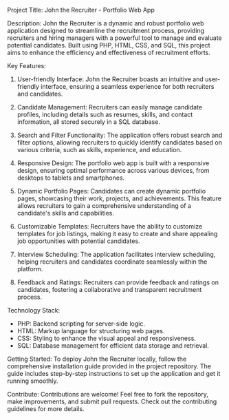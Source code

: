 Project Title: John the Recruiter - Portfolio Web App

Description:
John the Recruiter is a dynamic and robust portfolio web application designed to streamline the recruitment process, providing recruiters and hiring managers with a powerful tool to manage and evaluate potential candidates. Built using PHP, HTML, CSS, and SQL, this project aims to enhance the efficiency and effectiveness of recruitment efforts.

Key Features:
1. User-friendly Interface: John the Recruiter boasts an intuitive and user-friendly interface, ensuring a seamless experience for both recruiters and candidates.

2. Candidate Management: Recruiters can easily manage candidate profiles, including details such as resumes, skills, and contact information, all stored securely in a SQL database.

3. Search and Filter Functionality: The application offers robust search and filter options, allowing recruiters to quickly identify candidates based on various criteria, such as skills, experience, and education.

4. Responsive Design: The portfolio web app is built with a responsive design, ensuring optimal performance across various devices, from desktops to tablets and smartphones.

5. Dynamic Portfolio Pages: Candidates can create dynamic portfolio pages, showcasing their work, projects, and achievements. This feature allows recruiters to gain a comprehensive understanding of a candidate's skills and capabilities.

6. Customizable Templates: Recruiters have the ability to customize templates for job listings, making it easy to create and share appealing job opportunities with potential candidates.

7. Interview Scheduling: The application facilitates interview scheduling, helping recruiters and candidates coordinate seamlessly within the platform.

8. Feedback and Ratings: Recruiters can provide feedback and ratings on candidates, fostering a collaborative and transparent recruitment process.

Technology Stack:
- PHP: Backend scripting for server-side logic.
- HTML: Markup language for structuring web pages.
- CSS: Styling to enhance the visual appeal and responsiveness.
- SQL: Database management for efficient data storage and retrieval.

Getting Started:
To deploy John the Recruiter locally, follow the comprehensive installation guide provided in the project repository. The guide includes step-by-step instructions to set up the application and get it running smoothly.

Contribute:
Contributions are welcome! Feel free to fork the repository, make improvements, and submit pull requests. Check out the contributing guidelines for more details.
